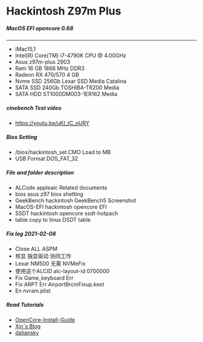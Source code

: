 # Hackintosh Z97m Plus
##### MacOS EFI opencore 0.68
----
- iMac15,1
- Intel(R) Core(TM) i7-4790K CPU @ 4.00GHz
- Asus z97m-plus 2903
- Ram 16 GB 1866 MHz DDR3
- Radeon RX 470/570 4 GB
- Nvme SSD 256Gb Lexar SSD Media Catalina
- SATA SSD 240Gb TOSHIBA-TR200 Media
- SATA HDD ST1000DM003-1ER162 Media

##### cinebench Test video
- https://youtu.be/uKI_tC_oURY
##### Bios Setting
- /bios/hackintosh_set.CMO Load to MB
- USB Format DOS_FAT_32

##### File and folder description
- ALCode applealc Related documents
- bios asus z97 bios shetting
- GeekBench hackintosh GeekBench5 Screenshot
- MacOS-EFI hackintosh opencore EFI
- SSDT hackintosh opencore ssdt-hotpach
- table copy to linux DSDT table

##### Fix log 2021-02-08
- Close ALL ASPM
- 核显 独显驱动 协同工作
- Lexar NM500 无需 NVMeFix
- 使用这个ALCID alc-layout-id 0700000
- Fix Game_keyboard Err
- Fix ARPT Err AirportBrcmFixup.kext
- En nvram.plist

##### Read Tutorials
- [OpenCore-Install-Guide](https://dortania.github.io/OpenCore-Install-Guide/installation/installation-process.html#booting-the-opencore-usb)
- [Xjn`s Blog](https://blog.xjn819.com/?p=543)
- [daliansky](https://blog.daliansky.net)
